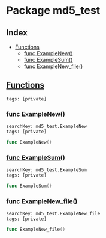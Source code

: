 # Package md5_test

## Index

* [Functions](#func)
    * [func ExampleNew()](#ExampleNew)
    * [func ExampleSum()](#ExampleSum)
    * [func ExampleNew_file()](#ExampleNew_file)


## <a id="func" href="#func">Functions</a>

```
tags: [private]
```

### <a id="ExampleNew" href="#ExampleNew">func ExampleNew()</a>

```
searchKey: md5_test.ExampleNew
tags: [private]
```

```Go
func ExampleNew()
```

### <a id="ExampleSum" href="#ExampleSum">func ExampleSum()</a>

```
searchKey: md5_test.ExampleSum
tags: [private]
```

```Go
func ExampleSum()
```

### <a id="ExampleNew_file" href="#ExampleNew_file">func ExampleNew_file()</a>

```
searchKey: md5_test.ExampleNew_file
tags: [private]
```

```Go
func ExampleNew_file()
```

